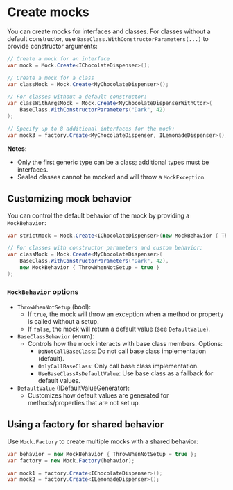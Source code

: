 # Create mocks

You can create mocks for interfaces and classes. For classes without a default constructor, use `BaseClass.WithConstructorParameters(...)` to provide constructor arguments:

```csharp
// Create a mock for an interface
var mock = Mock.Create<IChocolateDispenser>();

// Create a mock for a class
var classMock = Mock.Create<MyChocolateDispenser>();

// For classes without a default constructor:
var classWithArgsMock = Mock.Create<MyChocolateDispenserWithCtor>(
    BaseClass.WithConstructorParameters("Dark", 42)
);

// Specify up to 8 additional interfaces for the mock:
var mock3 = factory.Create<MyChocolateDispenser, ILemonadeDispenser>();
```

**Notes:**
- Only the first generic type can be a class; additional types must be interfaces.
- Sealed classes cannot be mocked and will throw a `MockException`.

## Customizing mock behavior

You can control the default behavior of the mock by providing a `MockBehavior`:

```csharp
var strictMock = Mock.Create<IChocolateDispenser>(new MockBehavior { ThrowWhenNotSetup = true });

// For classes with constructor parameters and custom behavior:
var classMock = Mock.Create<MyChocolateDispenser>(
    BaseClass.WithConstructorParameters("Dark", 42),
    new MockBehavior { ThrowWhenNotSetup = true }
);
```

### `MockBehavior` options

- `ThrowWhenNotSetup` (bool):
  - If `true`, the mock will throw an exception when a method or property is called without a setup.
  - If `false`, the mock will return a default value (see `DefaultValue`).
- `BaseClassBehavior` (enum):
  - Controls how the mock interacts with base class members. Options:
    - `DoNotCallBaseClass`: Do not call base class implementation (default).
    - `OnlyCallBaseClass`: Only call base class implementation.
    - `UseBaseClassAsDefaultValue`: Use base class as a fallback for default values.
- `DefaultValue` (IDefaultValueGenerator):
  - Customizes how default values are generated for methods/properties that are not set up.

## Using a factory for shared behavior

Use `Mock.Factory` to create multiple mocks with a shared behavior:

```csharp
var behavior = new MockBehavior { ThrowWhenNotSetup = true };
var factory = new Mock.Factory(behavior);

var mock1 = factory.Create<IChocolateDispenser>();
var mock2 = factory.Create<ILemonadeDispenser>();
```
